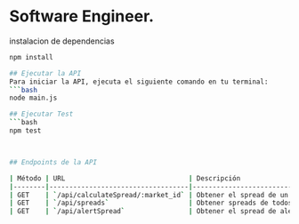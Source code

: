 # Software Engineer.

instalacion de dependencias
```bash
npm install

## Ejecutar la API
Para iniciar la API, ejecuta el siguiente comando en tu terminal:
```bash
node main.js

## Ejecutar Test
```bash
npm test



## Endpoints de la API

| Método | URL                               | Descripción                           |
|--------|-----------------------------------|---------------------------------------|
| GET    | `/api/calculateSpread/:market_id` | Obtener el spread de un mercado por Id|
| GET    | `/api/spreads`                    | Obtener spreads de todos los mercados  |
| GET    | `/api/alertSpread`                | Obtener el spread de alerta           |
